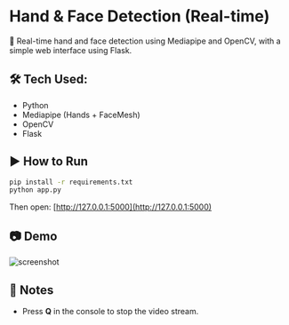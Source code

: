 # Hand & Face Detection (Real-time)

🎯 Real-time hand and face detection using Mediapipe and OpenCV, with a simple web interface using Flask.

## 🛠️ Tech Used:
- Python
- Mediapipe (Hands + FaceMesh)
- OpenCV
- Flask

## ▶️ How to Run

```bash
pip install -r requirements.txt
python app.py
```

Then open: [http://127.0.0.1:5000](http://127.0.0.1:5000)

## 📷 Demo

![screenshot](static/output.jpg)

## 📌 Notes
- Press **Q** in the console to stop the video stream.
